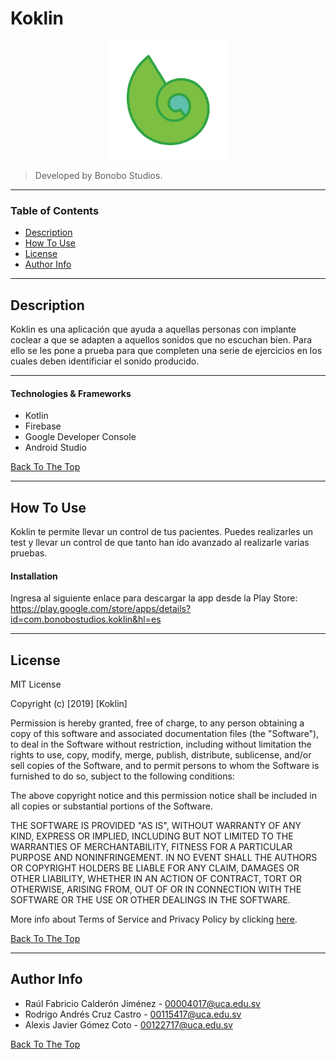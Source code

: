 # Koklin
<p align="center">
<a href="#">
<img src="app/src/main/res/drawable/koklin_solo_logo.png" alt="Koklin's logo" width="190vw"></a>
</p>

> Developed by Bonobo Studios.

---

### Table of Contents

- [Description](#description)
- [How To Use](#how-to-use)
- [License](#license)
- [Author Info](#author-info)

---

## Description

 Koklin es una aplicación que ayuda a aquellas personas con implante coclear a que se adapten a aquellos sonidos que no escuchan bien. Para ello se les pone a prueba para que completen una serie de ejercicios en los cuales deben identificiar el sonido producido.

---
#### Technologies & Frameworks

- Kotlin
- Firebase
- Google Developer Console
- Android Studio

[Back To The Top](#read-me-template)

---

## How To Use

Koklin te permite llevar un control de tus pacientes. Puedes realizarles un test y llevar un control de que tanto han ido avanzado al realizarle varias pruebas.

#### Installation

Ingresa al siguiente enlace para descargar la app desde la Play Store: https://play.google.com/store/apps/details?id=com.bonobostudios.koklin&hl=es

---

## License

MIT License

Copyright (c) [2019] [Koklin]

Permission is hereby granted, free of charge, to any person obtaining a copy
of this software and associated documentation files (the "Software"), to deal
in the Software without restriction, including without limitation the rights
to use, copy, modify, merge, publish, distribute, sublicense, and/or sell
copies of the Software, and to permit persons to whom the Software is
furnished to do so, subject to the following conditions:

The above copyright notice and this permission notice shall be included in all
copies or substantial portions of the Software.

THE SOFTWARE IS PROVIDED "AS IS", WITHOUT WARRANTY OF ANY KIND, EXPRESS OR
IMPLIED, INCLUDING BUT NOT LIMITED TO THE WARRANTIES OF MERCHANTABILITY,
FITNESS FOR A PARTICULAR PURPOSE AND NONINFRINGEMENT. IN NO EVENT SHALL THE
AUTHORS OR COPYRIGHT HOLDERS BE LIABLE FOR ANY CLAIM, DAMAGES OR OTHER
LIABILITY, WHETHER IN AN ACTION OF CONTRACT, TORT OR OTHERWISE, ARISING FROM,
OUT OF OR IN CONNECTION WITH THE SOFTWARE OR THE USE OR OTHER DEALINGS IN THE
SOFTWARE.

More info about Terms of Service and Privacy Policy by clicking [here](https://alexisg13.github.io/PrivacyPolicy).

[Back To The Top](#read-me-template)

---

## Author Info

- Raúl Fabricio Calderón Jiménez - [00004017@uca.edu.sv](http://correo.uca.edu.sv/)
- Rodrigo Andrés Cruz Castro - [00115417@uca.edu.sv](http://correo.uca.edu.sv/)
- Alexis Javier Gómez Coto - [00122717@uca.edu.sv](http://correo.uca.edu.sv/)

[Back To The Top](#read-me-template)
